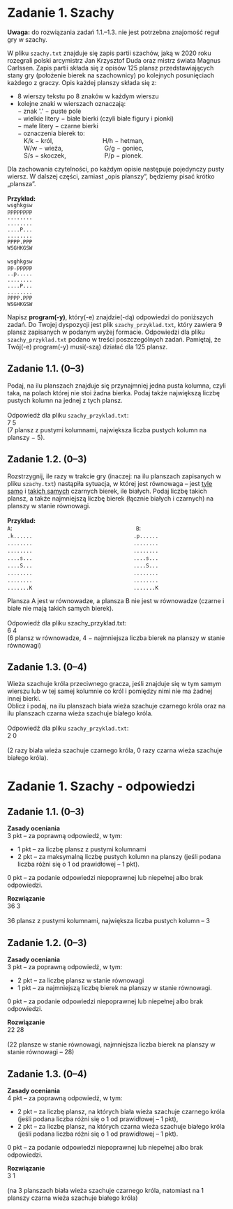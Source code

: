 Zadanie 1. Szachy
=================

**Uwaga:** do rozwiązania zadań 1.1.–1.3. nie jest potrzebna znajomość reguł gry w szachy.

W pliku `szachy.txt` znajduje się zapis partii szachów, jaką w 2020 roku rozegrali polski
arcymistrz Jan Krzysztof Duda oraz mistrz świata Magnus Carlssen. Zapis partii składa się
z opisów 125 plansz przedstawiających stany gry (położenie bierek na szachownicy) po
kolejnych posunięciach każdego z graczy. Opis każdej planszy składa się z:
- 8 wierszy tekstu po 8 znaków w każdym wierszu
- kolejne znaki w wierszach oznaczają:\
− znak '.' − puste pole\
− wielkie litery − białe bierki (czyli białe figury i pionki)\
− małe litery − czarne bierki\
− oznaczenia bierek to:\
&emsp;K/k − król, &emsp;&emsp;&emsp;&emsp;&emsp;&emsp;&emsp;&ensp; H/h − hetman,\
&emsp;W/w − wieża, &emsp;&emsp;&emsp;&emsp;&emsp;&emsp;&ensp;G/g − goniec,\
&emsp;S/s − skoczek, &emsp;&emsp;&emsp;&emsp;&emsp;&emsp;P/p − pionek.

Dla zachowania czytelności, po każdym opisie następuje pojedynczy pusty wiersz. W dalszej
części, zamiast „opis planszy”, będziemy pisać krótko „plansza”.\
\
**Przykład:**\
`wsghkgsw`\
`pppppppp`\
`........`\
`........`\
`....P...`\
`........`\
`PPPP.PPP`\
`WSGHKGSW`\
\
`wsghkgsw`\
`pp.ppppp`\
`..p.....`\
`........`\
`....P...`\
`........`\
`PPPP.PPP`\
`WSGHKGSW`

Napisz **program(-y)**, który(-e) znajdzie(-dą) odpowiedzi do poniższych zadań.
Do Twojej dyspozycji jest plik `szachy_przyklad.txt`, który zawiera 9 plansz zapisanych
w podanym wyżej formacie. Odpowiedzi dla pliku `szachy_przyklad.txt` podano w treści
poszczególnych zadań. Pamiętaj, że Twój(-e) program(-y) musi(-szą) działać dla 125 plansz.

## Zadanie 1.1. (0–3)

Podaj, na ilu planszach znajduje się przynajmniej jedna pusta kolumna, czyli taka, na polach
której nie stoi żadna bierka. Podaj także największą liczbę pustych kolumn na jednej z tych
plansz.\
\
Odpowiedź dla pliku `szachy_przyklad.txt`:\
7 5\
(7 plansz z pustymi kolumnami, największa liczba pustych kolumn na planszy − 5).

## Zadanie 1.2. (0–3)

Rozstrzygnij, ile razy w trakcie gry (inaczej: na ilu planszach zapisanych w pliku
`szachy.txt`) nastąpiła sytuacja, w której jest równowaga – jest <ins>tyle samo</ins> i <ins>takich samych</ins>
czarnych bierek, ile białych. Podaj liczbę takich plansz, a także najmniejszą liczbę bierek
(łącznie białych i czarnych) na planszy w stanie równowagi.\
\
**Przykład:**\
`A`: &emsp;&emsp;&emsp;&emsp;&emsp;&emsp;&emsp;&emsp;&emsp;&emsp;&emsp;&emsp;&emsp;&emsp;&emsp;&emsp;&emsp;&emsp;&emsp;&emsp;`B`:\
`.k......` &emsp;&emsp;&emsp;&emsp;&emsp;&emsp;&emsp;&emsp;&emsp;&emsp;&emsp;&emsp;&emsp;&emsp;&emsp;&emsp; `.p......`\
`........` &emsp;&emsp;&emsp;&emsp;&emsp;&emsp;&emsp;&emsp;&emsp;&emsp;&emsp;&emsp;&emsp;&emsp;&emsp;&emsp; `........`\
`........` &emsp;&emsp;&emsp;&emsp;&emsp;&emsp;&emsp;&emsp;&emsp;&emsp;&emsp;&emsp;&emsp;&emsp;&emsp;&emsp; `........`\
`....s...` &emsp;&emsp;&emsp;&emsp;&emsp;&emsp;&emsp;&emsp;&emsp;&emsp;&emsp;&emsp;&emsp;&emsp;&emsp;&emsp; `....s...`\
`....S...` &emsp;&emsp;&emsp;&emsp;&emsp;&emsp;&emsp;&emsp;&emsp;&emsp;&emsp;&emsp;&emsp;&emsp;&emsp;&emsp; `....S...`\
`........` &emsp;&emsp;&emsp;&emsp;&emsp;&emsp;&emsp;&emsp;&emsp;&emsp;&emsp;&emsp;&emsp;&emsp;&emsp;&emsp; `........`\
`........` &emsp;&emsp;&emsp;&emsp;&emsp;&emsp;&emsp;&emsp;&emsp;&emsp;&emsp;&emsp;&emsp;&emsp;&emsp;&emsp; `........`\
`.......K` &emsp;&emsp;&emsp;&emsp;&emsp;&emsp;&emsp;&emsp;&emsp;&emsp;&emsp;&emsp;&emsp;&emsp;&emsp;&emsp; `.......K`

Plansza A jest w równowadze, a plansza B nie jest w równowadze (czarne i białe nie mają
takich samych bierek).\
\
Odpowiedź dla pliku szachy_przyklad.txt:\
6 4\
(6 plansz w równowadze, 4 − najmniejsza liczba bierek na planszy w stanie równowagi)

## Zadanie 1.3. (0–4)

Wieża szachuje króla przeciwnego gracza, jeśli znajduje się w tym samym wierszu lub w tej
samej kolumnie co król i pomiędzy nimi nie ma żadnej innej bierki.\
Oblicz i podaj, na ilu planszach biała wieża szachuje czarnego króla oraz na ilu planszach
czarna wieża szachuje białego króla.\
\
Odpowiedź dla pliku `szachy_przyklad.txt`:\
2 0\
\
(2 razy biała wieża szachuje czarnego króla, 0 razy czarna wieża szachuje białego króla).

Zadanie 1. Szachy - odpowiedzi
=================

## Zadanie 1.1. (0–3)
**Zasady oceniania**\
3 pkt – za poprawną odpowiedź, w tym:
- 1 pkt – za liczbę plansz z pustymi kolumnami
- 2 pkt – za maksymalną liczbę pustych kolumn na planszy (jeśli podana liczba
różni się o 1 od prawidłowej – 1 pkt).

0 pkt – za podanie odpowiedzi niepoprawnej lub niepełnej albo brak odpowiedzi.

**Rozwiązanie**\
36 3\
\
36 plansz z pustymi kolumnami, największa liczba pustych kolumn – 3

## Zadanie 1.2. (0–3)
**Zasady oceniania**\
3 pkt – za poprawną odpowiedź, w tym:
- 2 pkt – za liczbę plansz w stanie równowagi
- 1 pkt – za najmniejszą liczbę bierek na planszy w stanie równowagi.

0 pkt – za podanie odpowiedzi niepoprawnej lub niepełnej albo brak odpowiedzi.

**Rozwiązanie**\
22 28\
\
(22 plansze w stanie równowagi, najmniejsza liczba bierek na planszy w stanie równowagi – 28)

## Zadanie 1.3. (0–4)
**Zasady oceniania**\
4 pkt – za poprawną odpowiedź, w tym:
- 2 pkt – za liczbę plansz, na których biała wieża szachuje czarnego króla (jeśli podana
liczba różni się o 1 od prawidłowej – 1 pkt),
- 2 pkt – za liczbę plansz, na których czarna wieża szachuje białego króla (jeśli podana
liczba różni się o 1 od prawidłowej – 1 pkt).

0 pkt – za podanie odpowiedzi niepoprawnej lub niepełnej albo brak odpowiedzi.

**Rozwiązanie**\
3 1\
\
(na 3 planszach biała wieża szachuje czarnego króla, natomiast na 1 planszy czarna wieża
szachuje białego króla)
